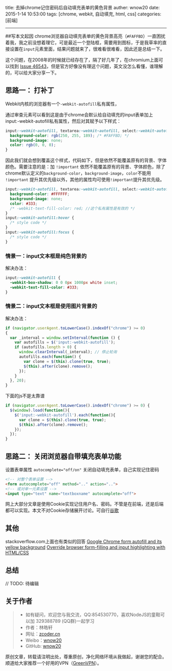 title: 去掉chrome记住密码后自动填充表单的黄色背景
auther: wnow20
date: 2015-1-14 10:53:00
tags: [chrome, webkit, 自动填充, html, css]
categories: [前端]

---
##写本文起因
chrome浏览器自动填充表单的黄色背景高亮（`#FAFFBD`）一直困扰着我，我之前没想着理它，可是最近一个登陆框，需要用到图标，于是我草率的直接设置在`input`元素里面，结果问题就来了，很难看很难看，因此还是总结一下。

这个问题，在2008年的时候就已经存在了，隔了好几年了，在chromium上面可以找到 [Issue 46543](https://code.google.com/p/chromium/issues/detail?id=46543)，但是官方好像没有理这个问题，英文没怎么看懂，谁理解的，可以给大家分享一下。

## 思路一： 打补丁

Webkit内核的浏览器有一个`-webkit-autofill`私有属性，

通过审查元素可以看到这是由于chrome会默认给自动填充的input表单加上input:-webkit-autofill私有属性，然后对其赋予以下样式：
```css
input:-webkit-autofill, textarea:-webkit-autofill, select:-webkit-autofill {
  background-color: rgb(250, 255, 189); /* #FAFFBD; */
  background-image: none;
  color: rgb(0, 0, 0);
}
```

因此我们就会想到覆盖这个样式，代码如下，但是依然不能覆盖原有的背景、字体颜色。需要注意的是：加 `!important` 依然不能覆盖原有的背景、字体颜色，除了chrome默认定义的`background-color`，`background-image`，`color`不能用 `!important` 提升其优先级以外，其他的属性均可使用`!important`提升其优先级。

```css
input:-webkit-autofill, textarea:-webkit-autofill, select:-webkit-autofill {
  background-color: #FFFFFF;
  background-image: none;
  color: #333;
  /* -webkit-text-fill-color: red; //这个私有属性是有效的 */
}
input:-webkit-autofill:hover {
  /* style code */
}
input:-webkit-autofill:focus {
  /* style code */
}
```

### 情景一：input文本框是纯色背景的
解决办法：
```css
input:-webkit-autofill {
  -webkit-box-shadow: 0 0 0px 1000px white inset;
  -webkit-text-fill-color: #333;
}
```

### 情景二：input文本框是使用图片背景的
解决办法：
```js
if (navigator.userAgent.toLowerCase().indexOf("chrome") >= 0)
{
  var _interval = window.setInterval(function () {
    var autofills = $('input:-webkit-autofill');
    if (autofills.length > 0) {
      window.clearInterval(_interval); // 停止轮询
      autofills.each(function() {
        var clone = $(this).clone(true, true);
        $(this).after(clone).remove();
      });
    }
  }, 20);
}
```

下面的js不是太靠谱
```js
if (navigator.userAgent.toLowerCase().indexOf("chrome") >= 0) {
  $(window).load(function(){
    $('input:-webkit-autofill').each(function(){
      var clone = $(this).clone(true, true);
      $(this).after(clone).remove();
    });
  });
}
```

## 思路二： 关闭浏览器自带填充表单功能
设置表单属性 `autocomplete="off/on"` 关闭自动填充表单，自己实现记住密码
```html
<!-- 对整个表单设置 -->
<form autocomplete="off" method=".." action="..">
<!-- 或对单一元素设置 -->
<input type="text" name="textboxname" autocomplete="off">
```
网上大部分文章是使用Cookie实现记住用户名、密码。不管是在前端，还是后端都可以实现。本文不对Cookie存储展开讨论。可自行[谷歌](http://www.google.com/ncr)

## 其他
stackoverflow.com上面也有类似的回答
[Google Chrome form autofill and its yellow background](http://stackoverflow.com/questions/2920306/google-chrome-form-autofill-and-its-yellow-background)
[Override browser form-filling and input highlighting with HTML/CSS](http://stackoverflow.com/questions/2338102/override-browser-form-filling-and-input-highlighting-with-html-css)

## 总结
// TODO: 待编辑

## 关于作者

> * 如有疑问，欢迎您与我交流，QQ:854530770，喜欢NodeJS的童鞋可以加 329388789 (QQ群)一起学习
> * 作者：林皓轩
> * 网址：[zcoder.cn](http://zcoder.cn)
> * Weibo：[wnow20](http://weibo.com/wnow20)
> * GitHub: [wnow20](https://github.com/wnow20)

原创文章，转载请注明出处，尊重原创，净化网络环境从我做起，谢谢您的配合。顺道给大家推荐一个好用的VPN（[GreenVPN](http://gjsq.me/1472098)）。
